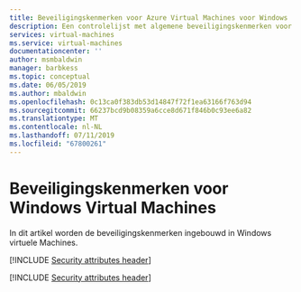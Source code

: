 ```yaml
---
title: Beveiligingskenmerken voor Azure Virtual Machines voor Windows
description: Een controlelijst met algemene beveiligingskenmerken voor het evalueren van Azure Windows Virtual Machines
services: virtual-machines
ms.service: virtual-machines
documentationcenter: ''
author: msmbaldwin
manager: barbkess
ms.topic: conceptual
ms.date: 06/05/2019
ms.author: mbaldwin
ms.openlocfilehash: 0c13ca0f383db53d14847f72f1ea63166f763d94
ms.sourcegitcommit: 66237bcd9b08359a6cce8d671f846b0c93ee6a82
ms.translationtype: MT
ms.contentlocale: nl-NL
ms.lasthandoff: 07/11/2019
ms.locfileid: "67800261"
---
```

# <a name="security-attributes-for-windows-virtual-machines"></a>Beveiligingskenmerken voor Windows Virtual Machines

In dit artikel worden de beveiligingskenmerken ingebouwd in Windows virtuele Machines.

[!INCLUDE [Security attributes header](../../../includes/security-attributes-header.md)]

[!INCLUDE [Security attributes header](../../../includes/vm-vmss-security-attributes.md)]
